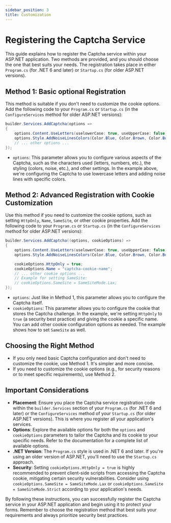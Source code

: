 ```yaml
---
sidebar_position: 3
title: Customization
---
```


# Registering the Captcha Service

This guide explains how to register the Captcha service within your ASP.NET application.  Two methods are provided, and you should choose the one that best suits your needs.  The registration takes place in either `Program.cs` (for .NET 6 and later) or `Startup.cs` (for older ASP.NET versions).

## Method 1: Basic optional Registration

This method is suitable if you don't need to customize the cookie options.  Add the following code to your `Program.cs` or `Startup.cs` (in the `ConfigureServices` method for older ASP.NET versions):

```csharp
builder.Services.AddCaptcha(options =>
{
    options.Content.UseLetters(uselowerCase: true, useUpperCase: false);
    options.Style.AddNoiseLinesColors(Color.Blue, Color.Brown, Color.BurlyWood);
    // ... other options ...
});
```
- `options`: This parameter allows you to configure various aspects of the Captcha, such as the characters used (letters, numbers, etc.), the styling (colors, noise, etc.), and other settings. In the example above, we're configuring the Captcha to use lowercase letters and adding noise lines with specific colors.

## Method 2: Advanced Registration with Cookie Customization
Use this method if you need to customize the cookie options, such as setting `HttpOnly`, `Name`, `SameSite`, or other cookie properties.  Add the following code to your `Program.cs` or `Startup.cs` (in the `ConfigureServices` method for older ASP.NET versions):

```csharp
builder.Services.AddCaptcha((options, cookieOptions) =>
{
    options.Content.UseLetters(uselowerCase: true, useUpperCase: false);
    options.Style.AddNoiseLinesColors(Color.Blue, Color.Brown, Color.BurlyWood);

    cookieOptions.HttpOnly = true;
    cookieOptions.Name = "captcha-cookie-name";
    // ... other cookie options ...
    // Example for setting SameSite:
    // cookieOptions.SameSite = SameSiteMode.Lax; 
});
```
- `options`: Just like in Method 1, this parameter allows you to configure the Captcha itself.
- `cookieOptions`: This parameter allows you to configure the cookie that stores the Captcha challenge. In the example, we're setting `HttpOnly` to `true` (a security best practice) and giving the cookie a specific name. You can add other cookie configuration options as needed. The example shows how to set `SameSite` as well.

## Choosing the Right Method
- If you only need basic Captcha configuration and don't need to customize the cookie, use Method 1. It's simpler and more concise.
- If you need to customize the cookie options (e.g., for security reasons or to meet specific requirements), use Method 2.

## Important Considerations
- **Placement**: Ensure you place the Captcha service registration code within the `builder.Services` section of your `Program.cs` (for .NET 6 and later) or the `ConfigureServices` method of your `Startup.cs` (for older ASP.NET versions). This is where you register all your application's services.
- **Options**: Explore the available options for both the `options` and `cookieOptions` parameters to tailor the Captcha and its cookie to your specific needs. Refer to the documentation for a complete list of available options.
- **.NET Version**: The `Program.cs` style is used in .NET 6 and later. If you're using an older version of ASP.NET, you'll need to use the `Startup.cs` approach.
- **Security**: Setting `cookieOptions.HttpOnly = true` is highly recommended to prevent client-side scripts from accessing the Captcha cookie, mitigating certain security vulnerabilities. Consider using `cookieOptions.SameSite = SameSiteMode.Lax` or `cookieOptions.SameSite = SameSiteMode.Strict` according to your application's needs.

By following these instructions, you can successfully register the Captcha service in your ASP.NET application and begin using it to protect your forms.  Remember to choose the registration method that best suits your requirements and always prioritize security best practices.